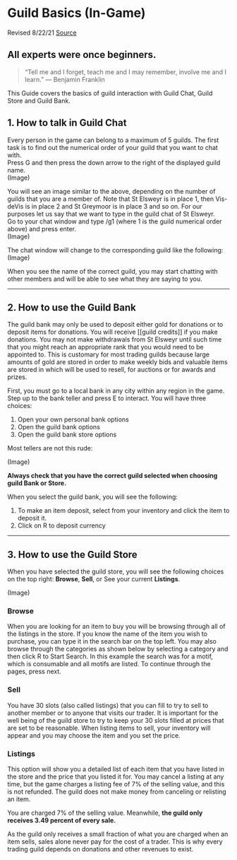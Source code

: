 # Guild Basics (In-Game)

Revised 8/22/21
[Source](https://docs.google.com/document/d/1Ly6wXKiiUq8jVv2ID26xzYmwmVPCzhIiVFdzvaT89xw/edit)

## All experts were once beginners.

> “Tell me and I forget, teach me and I may remember, involve me and I learn.”  ― Benjamin Franklin 

This Guide covers the basics of guild interaction with Guild Chat, Guild Store and Guild Bank.


## 1. How to talk in Guild Chat

Every person in the game can belong to a maximum of 5 guilds.  The first task is to find out the numerical order of your guild that you want to chat with. \
Press G and then press the down arrow to the right of the displayed guild name. \
(Image)

You will see an image similar to the above, depending on the number of guilds that you are a member of.  Note that St Elsweyr is in place 1, then Vis-deVis is in place 2 and St Greymoor is in place 3 and so on.  For our purposes let us say that we want to type in the guild chat of St Elsweyr. \
Go to your chat window and type /g1  (where 1 is the guild numerical order above) and press enter. \
(Image)

The chat window will change to the corresponding guild like the following: \
(Image)

When you see the name of the correct guild, you may start chatting with other members and will be able to see what they are saying to you.

---

## 2. How to use the Guild Bank
The guild bank may only be used to deposit either gold for donations or to deposit items for donations.  You will receive [[guild credits]] if you make donations.  You may not make withdrawals from St Elsweyr until such time that you might reach an appropriate rank that you would need to be appointed to.  This is customary for most trading guilds because large amounts of gold are stored in order to make weekly bids and valuable items are stored in which will be used to resell, for auctions or for awards and prizes.

First, you must go to a local bank in any city within any region in the game. \
Step up to the bank teller and press E to interact. You will have three choices: 
1. Open your own personal bank options 
1. Open the guild bank options 
1. Open the guild bank store options 

Most tellers are not this rude:

(Image)

**Always check that you have the correct guild selected when choosing guild Bank or Store.**

When you select the guild bank, you will see the following:

1. To make an item deposit, select from your inventory and click the item to deposit it.
1. Click on R to deposit currency

---

## 3. How to use the Guild Store

When you have selected the guild store, you will see the following choices on the top right: **Browse**, **Sell**, or See your current **Listings**.

(Image)

### Browse
When you are looking for an item to buy you will be browsing through all of the listings in the store.  If you know the name of the item you wish to purchase, you can type it in the search bar on the top left.  You may also browse through the categories as shown below by selecting a category and then click R to Start Search.  In this example the search was for a motif, which is consumable and all motifs are listed.  To continue through the pages, press next.

### Sell
You have 30 slots (also called listings) that you can fill to try to sell to another member or to anyone that visits our trader.  It is important for the well being of the guild store to try to keep your 30 slots filled at prices that are set to be reasonable.  When listing items to sell, your inventory will appear and you may choose the item and you set the price.

### Listings
This option will show you a detailed list of each item that you have listed in the store and the price that you listed it for. You may cancel a listing at any time, but the game charges a listing fee of 7% of the selling value, and this is not refunded. The guild does not make money from canceling or relisting an item.

You are charged 7% of the selling value. Meanwhile, **the guild only receives 3.49 percent of every sale.**

As the guild only receives a small fraction of what you are charged when an item sells, sales alone never pay for the cost of a trader. This is why every trading guild depends on donations and other revenues to exist.




